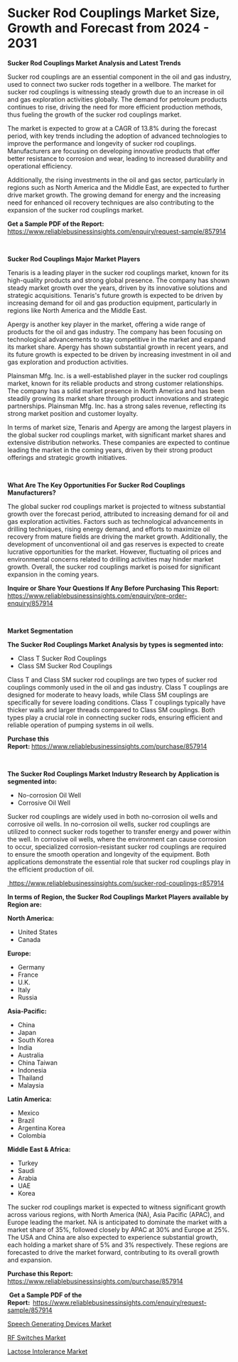 <p><h1>Sucker Rod Couplings Market Size, Growth and Forecast from 2024 - 2031</h1></p><p><strong>Sucker Rod Couplings Market Analysis and Latest Trends</strong></p>
<p><p>Sucker rod couplings are an essential component in the oil and gas industry, used to connect two sucker rods together in a wellbore. The market for sucker rod couplings is witnessing steady growth due to an increase in oil and gas exploration activities globally. The demand for petroleum products continues to rise, driving the need for more efficient production methods, thus fueling the growth of the sucker rod couplings market.</p><p>The market is expected to grow at a CAGR of 13.8% during the forecast period, with key trends including the adoption of advanced technologies to improve the performance and longevity of sucker rod couplings. Manufacturers are focusing on developing innovative products that offer better resistance to corrosion and wear, leading to increased durability and operational efficiency.</p><p>Additionally, the rising investments in the oil and gas sector, particularly in regions such as North America and the Middle East, are expected to further drive market growth. The growing demand for energy and the increasing need for enhanced oil recovery techniques are also contributing to the expansion of the sucker rod couplings market.</p></p>
<p><strong>Get a Sample PDF of the Report:&nbsp;</strong> <a href="https://www.reliablebusinessinsights.com/enquiry/request-sample/857914">https://www.reliablebusinessinsights.com/enquiry/request-sample/857914</a></p>
<p>&nbsp;</p>
<p><strong>Sucker Rod Couplings Major Market Players</strong></p>
<p><p>Tenaris is a leading player in the sucker rod couplings market, known for its high-quality products and strong global presence. The company has shown steady market growth over the years, driven by its innovative solutions and strategic acquisitions. Tenaris's future growth is expected to be driven by increasing demand for oil and gas production equipment, particularly in regions like North America and the Middle East.</p><p>Apergy is another key player in the market, offering a wide range of products for the oil and gas industry. The company has been focusing on technological advancements to stay competitive in the market and expand its market share. Apergy has shown substantial growth in recent years, and its future growth is expected to be driven by increasing investment in oil and gas exploration and production activities.</p><p>Plainsman Mfg. Inc. is a well-established player in the sucker rod couplings market, known for its reliable products and strong customer relationships. The company has a solid market presence in North America and has been steadily growing its market share through product innovations and strategic partnerships. Plainsman Mfg. Inc. has a strong sales revenue, reflecting its strong market position and customer loyalty.</p><p>In terms of market size, Tenaris and Apergy are among the largest players in the global sucker rod couplings market, with significant market shares and extensive distribution networks. These companies are expected to continue leading the market in the coming years, driven by their strong product offerings and strategic growth initiatives.</p></p>
<p>&nbsp;</p>
<p><strong>What Are The Key Opportunities For Sucker Rod Couplings Manufacturers?</strong></p>
<p><p>The global sucker rod couplings market is projected to witness substantial growth over the forecast period, attributed to increasing demand for oil and gas exploration activities. Factors such as technological advancements in drilling techniques, rising energy demand, and efforts to maximize oil recovery from mature fields are driving the market growth. Additionally, the development of unconventional oil and gas reserves is expected to create lucrative opportunities for the market. However, fluctuating oil prices and environmental concerns related to drilling activities may hinder market growth. Overall, the sucker rod couplings market is poised for significant expansion in the coming years.</p></p>
<p><strong>Inquire or Share Your Questions If Any Before Purchasing This Report:</strong> <a href="https://www.reliablebusinessinsights.com/enquiry/pre-order-enquiry/857914">https://www.reliablebusinessinsights.com/enquiry/pre-order-enquiry/857914</a></p>
<p>&nbsp;</p>
<p><strong>Market Segmentation</strong></p>
<p><strong>The Sucker Rod Couplings Market Analysis by types is segmented into:</strong></p>
<p><ul><li>Class T Sucker Rod Couplings</li><li>Class SM Sucker Rod Couplings</li></ul></p>
<p><p>Class T and Class SM sucker rod couplings are two types of sucker rod couplings commonly used in the oil and gas industry. Class T couplings are designed for moderate to heavy loads, while Class SM couplings are specifically for severe loading conditions. Class T couplings typically have thicker walls and larger threads compared to Class SM couplings. Both types play a crucial role in connecting sucker rods, ensuring efficient and reliable operation of pumping systems in oil wells.</p></p>
<p><strong>Purchase this Report:&nbsp;</strong><a href="https://www.reliablebusinessinsights.com/purchase/857914">https://www.reliablebusinessinsights.com/purchase/857914</a></p>
<p>&nbsp;</p>
<p><strong>The Sucker Rod Couplings Market Industry Research by Application is segmented into:</strong></p>
<p><ul><li>No-corrosion Oil Well</li><li>Corrosive Oil Well</li></ul></p>
<p><p>Sucker rod couplings are widely used in both no-corrosion oil wells and corrosive oil wells. In no-corrosion oil wells, sucker rod couplings are utilized to connect sucker rods together to transfer energy and power within the well. In corrosive oil wells, where the environment can cause corrosion to occur, specialized corrosion-resistant sucker rod couplings are required to ensure the smooth operation and longevity of the equipment. Both applications demonstrate the essential role that sucker rod couplings play in the efficient production of oil.</p></p>
<p><a href="https://www.reliablebusinessinsights.com/sucker-rod-couplings-r857914">&nbsp;https://www.reliablebusinessinsights.com/sucker-rod-couplings-r857914</a></p>
<p><strong>In terms of Region, the Sucker Rod Couplings Market Players available by Region are:</strong></p>
<p>
    <p> <strong> North America: </strong>
        <ul>
            <li>United States</li>
            <li>Canada</li>
        </ul>
        </p> 
    <p> <strong> Europe: </strong>
        <ul>
            <li>Germany</li>
            <li>France</li>
            <li>U.K.</li>
            <li>Italy</li>
            <li>Russia</li>
        </ul>
        </p> 
    <p> <strong> Asia-Pacific: </strong>
        <ul>
            <li>China</li>
            <li>Japan</li>
            <li>South Korea</li>
            <li>India</li>
            <li>Australia</li>
            <li>China Taiwan</li>
            <li>Indonesia</li>
            <li>Thailand</li>
            <li>Malaysia</li>
        </ul>
        </p> 
    <p> <strong> Latin America: </strong>
        <ul>
            <li>Mexico</li>
            <li>Brazil</li>
            <li>Argentina Korea</li>
            <li>Colombia</li>
        </ul>
        </p> 
    <p> <strong> Middle East & Africa: </strong>
        <ul>
            <li>Turkey</li>
            <li>Saudi</li>
            <li>Arabia</li>
            <li>UAE</li>
            <li>Korea</li>
        </ul>
    </p>
    </p>
<p><p>The sucker rod couplings market is expected to witness significant growth across various regions, with North America (NA), Asia Pacific (APAC), and Europe leading the market. NA is anticipated to dominate the market with a market share of 35%, followed closely by APAC at 30% and Europe at 25%. The USA and China are also expected to experience substantial growth, each holding a market share of 5% and 3% respectively. These regions are forecasted to drive the market forward, contributing to its overall growth and expansion.</p></p>
<p><strong>Purchase this Report: </strong><a href="https://www.reliablebusinessinsights.com/purchase/857914">https://www.reliablebusinessinsights.com/purchase/857914</a></p>
<p>&nbsp;<strong>Get a Sample PDF of the Report:&nbsp;&nbsp;</strong><a href="https://www.reliablebusinessinsights.com/enquiry/request-sample/857914">https://www.reliablebusinessinsights.com/enquiry/request-sample/857914</a></p>
<p><strong></strong></p>
<p><p><a href="https://github.com/EdwarWatkinXXdd/Market-Research-Report-List-1/blob/main/speech-generating-devices-market.md">Speech Generating Devices Market</a></p><p><a href="https://github.com/hzxpgedq27/Market-Research-Report-List-1/blob/main/rf-switches-market.md">RF Switches Market</a></p><p><a href="https://view.publitas.com/reportprime-1/analyzing-lactose-intolerance-market-dynamics-and-growth-drivers-and-forecasted-for-period-from-2024-to-2031/">Lactose Intolerance Market</a></p></p>
